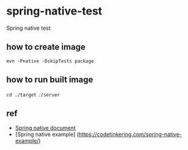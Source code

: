 # spring-native-test
Spring native test

## how to create image
`mvn -Pnative -DskipTests package`

## how to run built image
`cd ./target` 
`./server`

## ref 
* [Spring native document](https://docs.spring.io/spring-native/docs/current/reference/htmlsingle/)
* [Spring native example] (https://codetinkering.com/spring-native-example/)
